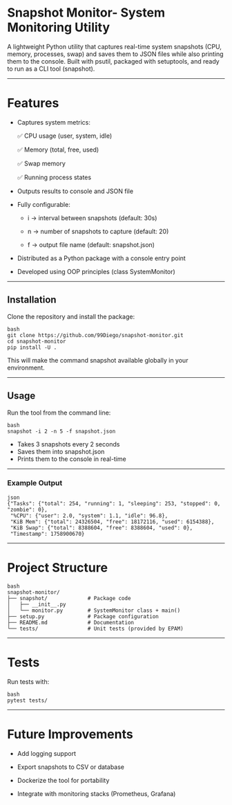 # Snapshot Monitor- System Monitoring Utility
A lightweight Python utility that captures real-time system snapshots (CPU, memory, processes, swap) and saves them to JSON files while also printing them to the console.
Built with psutil, packaged with setuptools, and ready to run as a CLI tool (snapshot).

---

# Features
- Captures system metrics:

    ✅ CPU usage (user, system, idle)

    ✅ Memory (total, free, used)

    ✅ Swap memory

    ✅ Running process states

- Outputs results to console and JSON file

- Fully configurable:

    - i → interval between snapshots (default: 30s)

    - n → number of snapshots to capture (default: 20)

    - f → output file name (default: snapshot.json)

- Distributed as a Python package with a console entry point

- Developed using OOP principles (class SystemMonitor)

---

## Installation 
Clone the repository and install the package:
```
bash
git clone https://github.com/99Diego/snapshot-monitor.git
cd snapshot-monitor
pip install -U .
```
This will make the command snapshot available globally in your environment.

---

## Usage
Run the tool from the command line:
```
bash
snapshot -i 2 -n 5 -f snapshot.json
```
- Takes 3 snapshots every 2 seconds
- Saves them into snapshot.json
- Prints them to the console in real-time

---

### Example Output
```
json
{"Tasks": {"total": 254, "running": 1, "sleeping": 253, "stopped": 0, "zombie": 0},
 "%CPU": {"user": 2.0, "system": 1.1, "idle": 96.8},
 "KiB Mem": {"total": 24326504, "free": 18172116, "used": 6154388},
 "KiB Swap": {"total": 8388604, "free": 8388604, "used": 0},
 "Timestamp": 1758900670}
```

---

# Project Structure
```
bash
snapshot-monitor/
├── snapshot/             # Package code
│   ├── __init__.py
│   └── monitor.py        # SystemMonitor class + main()
├── setup.py              # Package configuration
├── README.md             # Documentation
└── tests/                # Unit tests (provided by EPAM)
```

---

# Tests
Run tests with:
```
bash
pytest tests/
```

---

# Future Improvements
- Add logging support

- Export snapshots to CSV or database

- Dockerize the tool for portability

- Integrate with monitoring stacks (Prometheus, Grafana)
